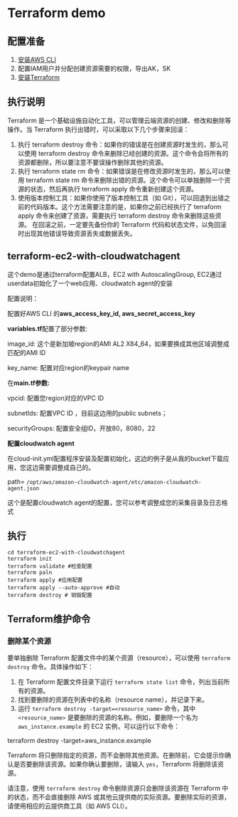 # Terraform demo

## 配置准备

1. [安装AWS CLI](https://docs.aws.amazon.com/cli/latest/userguide/getting-started-install.html)
2. 配置IAM用户并分配创建资源需要的权限，导出AK，SK
3. [安装Terraform](https://developer.hashicorp.com/terraform/tutorials/aws-get-started/install-cli)

## 执行说明

Terraform 是一个基础设施自动化工具，可以管理云端资源的创建、修改和删除等操作。当 Terraform 执行出错时，可以采取以下几个步骤来回滚：

1. 执行 terraform destroy 命令：如果你的错误是在创建资源时发生的，那么可以使用 terraform destroy 命令来删除已经创建的资源。这个命令会将所有的资源都删除，所以要注意不要误操作删除其他的资源。
2. 执行 terraform state rm 命令：如果错误是在修改资源时发生的，那么可以使用 terraform state rm 命令来删除出错的资源。这个命令可以单独删除一个资源的状态，然后再执行 terraform apply 命令重新创建这个资源。
3. 使用版本控制工具：如果你使用了版本控制工具（如 Git），可以回退到出错之前的代码版本。这个方法需要注意的是，如果你之前已经执行了 terraform apply 命令来创建了资源，需要执行 terraform destroy 命令来删除这些资源。
   在回滚之前，一定要先备份你的 Terraform 代码和状态文件，以免回滚时出现其他错误导致资源丢失或数据丢失。

## terraform-ec2-with-cloudwatchagent

这个demo是通过terraform配置ALB，EC2 with AutoscalingGroup, EC2通过userdata初始化了一个web应用、cloudwatch agent的安装

配置说明：

配置好AWS CLI 的**aws_access_key_id, aws_secret_access_key**

**variables.tf**配置了部分参数:

image_id: 这个是新加坡region的AMI AL2 X84_64，如果要换成其他区域调整成匹配的AMI ID

key_name:  配置对应region的keypair name

在**main.tf参数:**

vpcid: 配置您region对应的VPC ID

subnetIds: 配置VPC ID ，目前这边用的public subnets；

securityGroups: 配置安全组ID，开放80，8080，22

**配置cloudwatch agent**

在cloud-init.yml配置程序安装及配置初始化，这边的例子是从我的bucket下载应用，您这边需要调整成自己的。

path= `/opt/aws/amazon-cloudwatch-agent/etc/amazon-cloudwatch-agent.json`

这个是配置cloudwatch agent的配置，您可以参考调整成您的采集目录及日志格式

## 执行

```
cd terraform-ec2-with-cloudwatchagent
terraform init 
terraform validate #检查配置
terraform paln
terraform apply #应用配置
terraform apply --auto-approve #自动
terraform destroy # 销毁配置
```

## Terraform维护命令

### 删除某个资源

要单独删除 Terraform 配置文件中的某个资源（resource），可以使用 `terraform destroy` 命令。具体操作如下：

1. 在 Terraform 配置文件目录下运行 `terraform state list` 命令，列出当前所有的资源。
2. 找到要删除的资源在列表中的名称（resource name），并记录下来。
3. 运行 `terraform destroy -target=<resource_name>` 命令，其中 `<resource_name>` 是要删除的资源的名称。例如，要删除一个名为 `aws_instance.example` 的 EC2 实例，可以运行以下命令：

terraform destroy -target=aws_instance.example

Terraform 将只删除指定的资源，而不会删除其他资源。在删除前，它会提示你确认是否要删除该资源。如果你确认要删除，请输入 `yes`，Terraform 将删除该资源。

请注意，使用 `terraform destroy` 命令删除资源只会删除该资源在 Terraform 中的状态，而不会直接删除 AWS 或其他云提供商的实际资源。要删除实际的资源，请使用相应的云提供商工具（如 AWS CLI）。
